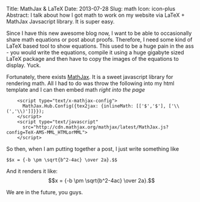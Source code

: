Title: MathJax & LaTeX
Date: 2013-07-28
Slug: math
Icon: icon-plus
Abstract: I talk about how I got math to work on my website via LaTeX + MathJax Javsacript library. It is super easy.

Since I have this new awesome blog now, I want to be able to occasionally share math equations or post about proofs. Therefore, I need some kind of LaTeX based tool to show equations. This used to be a huge pain in the ass - you would write the equations, compile it using a huge gigabyte sized LaTeX package and then have to copy the images of the equations to display. Yuck.

Fortunately, there exists [MathJax](http://www.mathjax.org). It is a sweet javascript library for rendering math. All I had to do was throw the following into my html template and I can then embed math *right into the page*

```
    <script type="text/x-mathjax-config">
      MathJax.Hub.Config({tex2jax: {inlineMath: [['$','$'], ['\\(','\\)']]}});
    </script>
    <script type="text/javascript" 
      src="http://cdn.mathjax.org/mathjax/latest/MathJax.js?config=TeX-AMS-MML_HTMLorMML">
    </script>
```
So then, when I am putting together a post, I just write something like
```
$$x = {-b \pm \sqrt{b^2-4ac} \over 2a}.$$
```

And it renders it like:
$$x = {-b \pm \sqrt{b^2-4ac} \over 2a}.$$

We are in the future, you guys.
